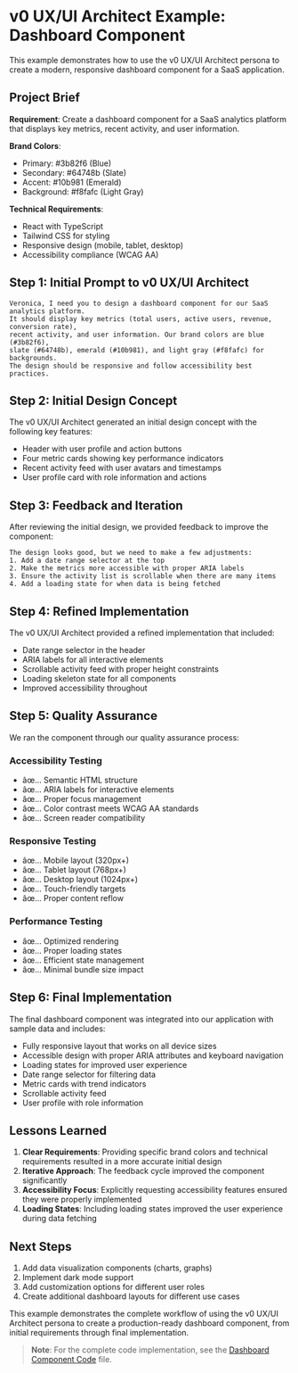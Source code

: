 ﻿# v0 UX/UI Architect Example: Dashboard Component

This example demonstrates how to use the v0 UX/UI Architect persona to create a modern, responsive dashboard component for a SaaS application.

## Project Brief

**Requirement**: Create a dashboard component for a SaaS analytics platform that displays key metrics, recent activity, and user information.

**Brand Colors**:
- Primary: #3b82f6 (Blue)
- Secondary: #64748b (Slate)
- Accent: #10b981 (Emerald)
- Background: #f8fafc (Light Gray)

**Technical Requirements**:
- React with TypeScript
- Tailwind CSS for styling
- Responsive design (mobile, tablet, desktop)
- Accessibility compliance (WCAG AA)

## Step 1: Initial Prompt to v0 UX/UI Architect

```
Veronica, I need you to design a dashboard component for our SaaS analytics platform. 
It should display key metrics (total users, active users, revenue, conversion rate), 
recent activity, and user information. Our brand colors are blue (#3b82f6), 
slate (#64748b), emerald (#10b981), and light gray (#f8fafc) for backgrounds. 
The design should be responsive and follow accessibility best practices.
```

## Step 2: Initial Design Concept

The v0 UX/UI Architect generated an initial design concept with the following key features:

- Header with user profile and action buttons
- Four metric cards showing key performance indicators
- Recent activity feed with user avatars and timestamps
- User profile card with role information and actions

## Step 3: Feedback and Iteration

After reviewing the initial design, we provided feedback to improve the component:

```
The design looks good, but we need to make a few adjustments:
1. Add a date range selector at the top
2. Make the metrics more accessible with proper ARIA labels
3. Ensure the activity list is scrollable when there are many items
4. Add a loading state for when data is being fetched
```

## Step 4: Refined Implementation

The v0 UX/UI Architect provided a refined implementation that included:

- Date range selector in the header
- ARIA labels for all interactive elements
- Scrollable activity feed with proper height constraints
- Loading skeleton state for all components
- Improved accessibility throughout

## Step 5: Quality Assurance

We ran the component through our quality assurance process:

### Accessibility Testing

- âœ… Semantic HTML structure
- âœ… ARIA labels for interactive elements
- âœ… Proper focus management
- âœ… Color contrast meets WCAG AA standards
- âœ… Screen reader compatibility

### Responsive Testing

- âœ… Mobile layout (320px+)
- âœ… Tablet layout (768px+)
- âœ… Desktop layout (1024px+)
- âœ… Touch-friendly targets
- âœ… Proper content reflow

### Performance Testing

- âœ… Optimized rendering
- âœ… Proper loading states
- âœ… Efficient state management
- âœ… Minimal bundle size impact

## Step 6: Final Implementation

The final dashboard component was integrated into our application with sample data and includes:

- Fully responsive layout that works on all device sizes
- Accessible design with proper ARIA attributes and keyboard navigation
- Loading states for improved user experience
- Date range selector for filtering data
- Metric cards with trend indicators
- Scrollable activity feed
- User profile with role information

## Lessons Learned

1. **Clear Requirements**: Providing specific brand colors and technical requirements resulted in a more accurate initial design
2. **Iterative Approach**: The feedback cycle improved the component significantly
3. **Accessibility Focus**: Explicitly requesting accessibility features ensured they were properly implemented
4. **Loading States**: Including loading states improved the user experience during data fetching

## Next Steps

1. Add data visualization components (charts, graphs)
2. Implement dark mode support
3. Add customization options for different user roles
4. Create additional dashboard layouts for different use cases

This example demonstrates the complete workflow of using the v0 UX/UI Architect persona to create a production-ready dashboard component, from initial requirements through final implementation.

> **Note**: For the complete code implementation, see the [Dashboard Component Code](./dashboard-component-code.md) file.
